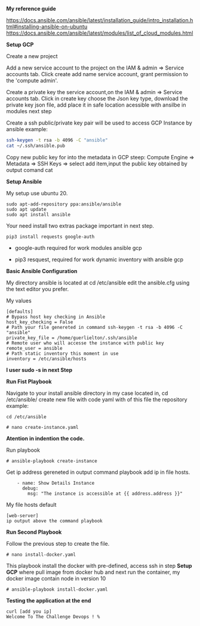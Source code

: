 **My reference guide**

<https://docs.ansible.com/ansible/latest/installation_guide/intro_installation.html#installing-ansible-on-ubuntu>
<https://docs.ansible.com/ansible/latest/modules/list_of_cloud_modules.html>

**Setup GCP**

Create a new project

Add a new service account to the project on the IAM & admin => Service accounts tab. Click create add name service account,
grant permission to the 'compute admin'.

Create a private key the service account,on the IAM & admin => Service accounts tab. Click in create key choose the Json key type, download the private key json file, add place it in safe location acessible with ansilbe in modules next step

Create a ssh public/private key pair will be used to access GCP Instance by ansible example:

```sh
ssh-keygen -t rsa -b 4096 -C "ansible"
cat ~/.ssh/ansible.pub

```

Copy new public key for into the metadata in GCP steep: Compute Engine => Metadata => SSH Keys => select add item,input the public key obtained by output comand cat

**Setup Ansible**

My setup use ubuntu 20.

```
sudo apt-add-repository ppa:ansible/ansible
sudo apt update
sudo apt install ansible
```

Your need install two extras package important in next step.

```
pip3 install requests google-auth
```

- google-auth required for work modules ansible gcp

- pip3 resquest, required for work dynamic inventory with ansible gcp

**Basic Ansible Configuration**

My directory ansible is located at cd /etc/ansible
edit the ansible.cfg using the text editor you prefer.

My values

```
[defaults]
# Bypass host key checking in Ansible
host_key_checking = False
# Path your file genereted in command ssh-keygen -t rsa -b 4096 -C "ansible"
private_key_file = /home/guerlielton/.ssh/ansible
# Remote user who will accesse the instance with public key
remote_user = ansible
# Path static inventory this moment in use
inventory = /etc/ansible/hosts

```

**I user sudo -s in next Step**

**Run Fist Playbook**

Navigate to your install ansible directory in my case located in, cd /etc/ansible/
create new file with code yaml with of this file the repository example:

```
cd /etc/ansible

# nano create-instance.yaml

```

**Atention in indention the code.**

Run playbook

```
# ansible-playbook create-instance

```

Get ip address gereneted in output command playbook add ip in file hosts.

```
    - name: Show Details Instance
      debug:
        msg: "The instance is accessible at {{ address.address }}"
```

My file hosts default

```
[web-server]
ip output above the command playbook

```

**Run Second Playbook**

Follow the previous step to create the file.

```
# nano install-docker.yaml

```

This playbook install the docker with pre-defined, access ssh in step **Setup GCP**
where pull image from docker hub and next run the container, my docker image contain node in version 10

```
# ansible-playbook install-docker.yaml

```

**Testing the application at the end**

```
curl [add you ip]
Welcome To The Challenge Devops ! %

```
